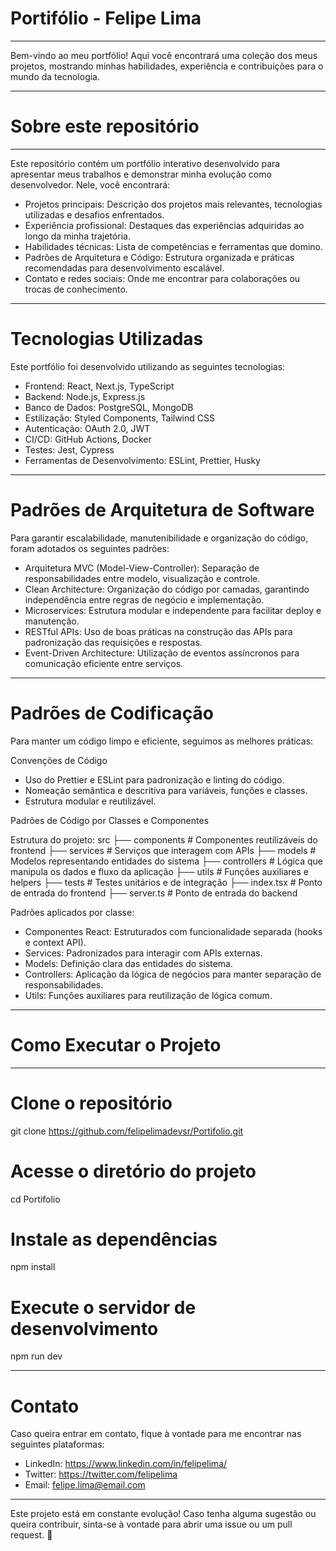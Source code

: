 # Portifólio - Felipe Lima
---

Bem-vindo ao meu portfólio! Aqui você encontrará uma coleção dos meus projetos, mostrando minhas habilidades, experiência e contribuições para o mundo da tecnologia.

---

# Sobre este repositório

---

Este repositório contém um portfólio interativo desenvolvido para apresentar meus trabalhos e demonstrar minha evolução como desenvolvedor. Nele, você encontrará:

- Projetos principais: Descrição dos projetos mais relevantes, tecnologias utilizadas e desafios enfrentados.
- Experiência profissional: Destaques das experiências adquiridas ao longo da minha trajetória.
- Habilidades técnicas: Lista de competências e ferramentas que domino.
- Padrões de Arquitetura e Código: Estrutura organizada e práticas recomendadas para desenvolvimento escalável.
- Contato e redes sociais: Onde me encontrar para colaborações ou trocas de conhecimento.

---

# Tecnologias Utilizadas

Este portfólio foi desenvolvido utilizando as seguintes tecnologias:

- Frontend: React, Next.js, TypeScript
- Backend: Node.js, Express.js
- Banco de Dados: PostgreSQL, MongoDB
- Estilização: Styled Components, Tailwind CSS
- Autenticação: OAuth 2.0, JWT
- CI/CD: GitHub Actions, Docker
- Testes: Jest, Cypress
- Ferramentas de Desenvolvimento: ESLint, Prettier, Husky

---

# Padrões de Arquitetura de Software

Para garantir escalabilidade, manutenibilidade e organização do código, foram adotados os seguintes padrões:

- Arquitetura MVC (Model-View-Controller): Separação de responsabilidades entre modelo, visualização e controle.
- Clean Architecture: Organização do código por camadas, garantindo independência entre regras de negócio e implementação.
- Microservices: Estrutura modular e independente para facilitar deploy e manutenção.
- RESTful APIs: Uso de boas práticas na construção das APIs para padronização das requisições e respostas.
- Event-Driven Architecture: Utilização de eventos assíncronos para comunicação eficiente entre serviços.

---

# Padrões de Codificação

Para manter um código limpo e eficiente, seguimos as melhores práticas:

Convenções de Código
- Uso do Prettier e ESLint para padronização e linting do código.
- Nomeação semântica e descritiva para variáveis, funções e classes.
- Estrutura modular e reutilizável.

Padrões de Código por Classes e Componentes

Estrutura do projeto:
src
 ├── components      # Componentes reutilizáveis do frontend
 ├── services       # Serviços que interagem com APIs
 ├── models         # Modelos representando entidades do sistema
 ├── controllers    # Lógica que manipula os dados e fluxo da aplicação
 ├── utils          # Funções auxiliares e helpers
 ├── tests          # Testes unitários e de integração
 ├── index.tsx      # Ponto de entrada do frontend
 ├── server.ts      # Ponto de entrada do backend

Padrões aplicados por classe:
- Componentes React: Estruturados com funcionalidade separada (hooks e context API).
- Services: Padronizados para interagir com APIs externas.
- Models: Definição clara das entidades do sistema.
- Controllers: Aplicação da lógica de negócios para manter separação de responsabilidades.
- Utils: Funções auxiliares para reutilização de lógica comum.

---
# Como Executar o Projeto
---

# Clone o repositório
git clone https://github.com/felipelimadevsr/Portifolio.git

# Acesse o diretório do projeto
cd Portifolio

# Instale as dependências
npm install

# Execute o servidor de desenvolvimento
npm run dev

---

# Contato

Caso queira entrar em contato, fique à vontade para me encontrar nas seguintes plataformas:

- LinkedIn: https://www.linkedin.com/in/felipelima/
- Twitter: https://twitter.com/felipelima
- Email: felipe.lima@email.com

---

Este projeto está em constante evolução! 
Caso tenha alguma sugestão ou queira contribuir, sinta-se à vontade para abrir uma issue ou um pull request. 🎉
